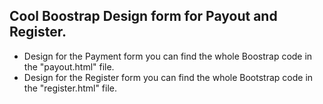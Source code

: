 ## Cool Boostrap Design form for Payout and Register.
- Design for the Payment form you can find the whole Boostrap code in the "payout.html" file.
- Design for the Register form you can find the whole Bootstrap code in the "register.html" file.



